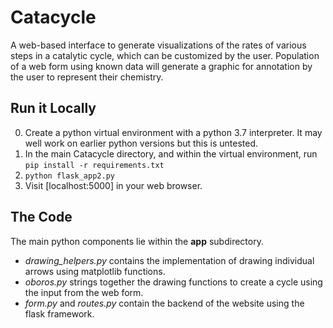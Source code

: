 # Catacycle
A web-based interface to generate visualizations of the rates of various steps in a catalytic cycle, which can be customized by the user. Population of a web form using known data will generate a graphic for annotation by the user to represent their chemistry.

## Run it Locally
0. Create a python virtual environment with a python 3.7 interpreter. It may well work on earlier python versions but this is untested. 
1. In the main Catacycle directory, and within the virtual environment, run `pip install -r requirements.txt`
2. `python flask_app2.py`
3. Visit [localhost:5000] in your web browser.

## The Code
The main python components lie within the **app** subdirectory.  

- *drawing_helpers.py* contains the implementation of drawing individual arrows using matplotlib functions. 
- *oboros.py* strings together the drawing functions to create a cycle using the input from the web form.  
- *form.py* and *routes.py* contain the backend of the website using the flask framework.
